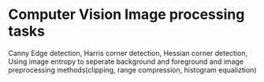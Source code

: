 # Computer Vision Image processing tasks
  Canny Edge detection, Harris corner detection, Hessian corner detection, Using image entropy to seperate background and foreground and image preprocessing methods(clipping, range compression, histogram equaliztion) 
